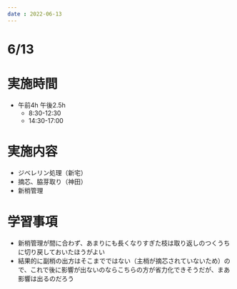 ```yaml
---
date : 2022-06-13
---
```


# 6/13

# 実施時間
- 午前4h 午後2.5h
    - 8:30-12:30 
    - 14:30-17:00

# 実施内容
- ジベレリン処理（新宅）
- 摘芯、脇芽取り（神田）
- 新梢管理

# 学習事項
- 新梢管理が間に合わず、あまりにも長くなりすぎた枝は取り返しのつくうちに切り戻しておいたほうがよい
- 結果的に副梢の出方はそこまでではない（主梢が摘芯されていないため）ので、これで後に影響が出ないのならこちらの方が省力化できそうだが、まあ影響は出るのだろう
